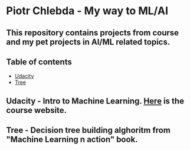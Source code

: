 # Piotr Chlebda - My way to ML/AI


## This repository contains projects from course and my pet projects in AI/ML related topics.

## Table of contents
- [Udacity](#udacity)
- [Tree](#tree)


## Udacity - Intro to Machine Learning. [Here](https://classroom.udacity.com/courses/ud120) is the course website.
## Tree - Decision tree building alghoritm from "Machine Learning n action" book.

